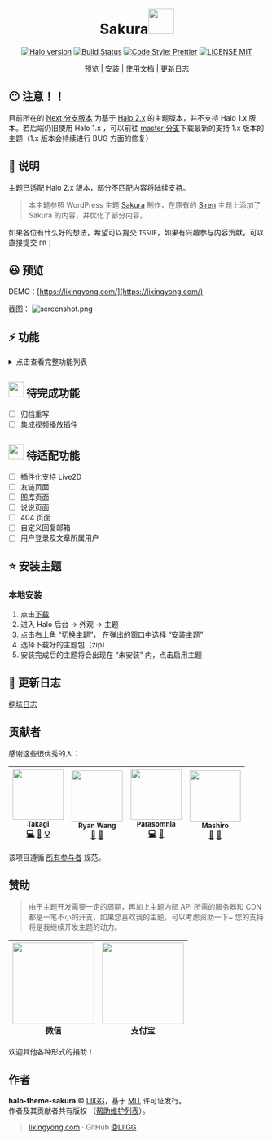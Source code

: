 <h1 align="center">Sakura<img src="https://media.giphy.com/media/mGcNjsfWAjY5AEZNw6/giphy.gif" width="50"></h1>
<p align="center">
  <a href="https://github.com/halo-dev/halo"><img alt="Halo version" src="https://img.shields.io/badge/halo-2.0.0%2B-brightgreen?style=for-the-badge" /></a>
  <a href="https://github.com/LIlGG/halo-theme-sakura"><img alt="Build Status" src="https://img.shields.io/badge/build-positive-brightgreen?style=for-the-badge"></a>
  <a href="https://github.com/prettier/prettier"><img alt="Code Style: Prettier" src="https://img.shields.io/badge/release-2.0.0-blue?style=for-the-badge"></a>
  <a href="./LICENSE"><img alt="LICENSE MIT" src="https://img.shields.io/badge/license-MIT-blue.svg?style=for-the-badge"></a>
</p>
<p align="center">
  <a href="https://lixingyong.com">预览</a> | <a href="#安装主题">安装</a> | <a href="https://lixingyong.com/2021/01/05/halo%E4%B8%BB%E9%A2%98sakura%E9%A3%9F%E7%94%A8%E8%AF%B4%E6%98%8E">使用文档</a> | <a href="https://lixingyong.com/s/halo-theme-sakure">更新日志</a>
</p>

## 😶 注意！！
目前所在的 [Next 分支版本](https://github.com/LIlGG/halo-theme-sakura/tree/next) 为基于 [Halo 2.x](https://docs.halo.run/) 的主题版本，并不支持 Halo 1.x 版本。若后端仍旧使用 Halo 1.x ，可以前往 [master 分支](https://github.com/LIlGG/halo-theme-sakura/tree/master)下载最新的支持 1.x 版本的主题（1.x 版本会持续进行 BUG 方面的修复）

## 🧐 说明

主题已适配 Halo 2.x 版本，部分不匹配内容将陆续支持。

> 本主题参照 WordPress 主题 [Sakura](https://github.com/mashirozx/Sakura) 制作，在原有的 [Siren](https://github.com/halo-dev/halo-theme-siren) 主题上添加了 Sakura 的内容，并优化了部分内容。

如果各位有什么好的想法，希望可以提交 `ISSUE`，如果有兴趣参与内容贡献，可以直接提交 `PR`；

## 😃 预览

DEMO：[https://lixingyong.com/](https://lixingyong.com/)

截图：
![screenshot.png](https://raw.githubusercontent.com/LIlGG/halo-theme-sakura/master/screenshot.png)

## ⚡ 功能
<details>
<summary>点击查看完整功能列表</summary>

- [x] 完善导航栏，支持图标，支持多级菜单
- [x] 美化首页，支持故障文本和头像
- [x] 集成音乐播放器插件，可在文章中使用
- [x] 全站 Pjax
- [x] 背景视频，支持最高 2K 的 Bilibili，支持流加载
- [x] 图片懒加载
- [x] 集成 Live2D
- [x] 代码高亮，实现仿 Mac 风格
- [x] 自定义评论样式，可以发送表情
- [x] 文章目录（支持单个文章内显隐）
- [x] 主题切换
- [x] 自定义友链页面
- [x] 移动客户端适配
- [x] 404 页面
- [x] 个人信息（页脚）
- [x] 分享功能（实现部分）
- [x] 自定义邮件模板
- [x] 分类、标签支持雷达图及云标签
- [x] 全局提示&复制提醒功能
- [x] 瀑布流相册
- [x] 说说页面，支持点赞和评论
- [x] 国际化
- [x] 更新时间提醒
- [x] 自定义轻代码块


> Tip:
>> 上述功能大部分均可配置。具体操作在 后台 -> 外观 -> 主题 -> 设置 中进行配置
</details>

## <img src="https://media.giphy.com/media/WUlplcMpOCEmTGBtBW/giphy.gif" width="30">  待完成功能
- [ ] 归档重写
- [ ] 集成视频播放插件

## <img src="https://media.giphy.com/media/WUlplcMpOCEmTGBtBW/giphy.gif" width="30">  待适配功能
- [ ] 插件化支持 Live2D
- [ ] 友链页面
- [ ] 图库页面
- [ ] 说说页面
- [ ] 404 页面
- [ ] 自定义回复邮箱
- [ ] 用户登录及文章所属用户
## ⭐️ 安装主题

### 本地安装
1. 点击[下载](https://github.com/LIlGG/halo-theme-sakura/archive/next.zip)
2. 进入 Halo 后台 -> 外观 -> 主题
3. 点击右上角 “切换主题”， 在弹出的窗口中选择 “安装主题”
4. 选择下载好的主题包（zip）
5. 安装完成后的主题将会出现在 “未安装” 内，点击启用主题

## 📄 更新日志

[挖坑日志](https://lixingyong.com/s/halo-theme-sakure)

## 贡献者

感谢这些很优秀的人：

| [<img src="https://avatars2.githubusercontent.com/u/31335418?v=4" width="100px;"/><br /><sub><b>Takagi</b></sub>](https://lixingyong.com/)<br />[💻](https://github.com/LIlGG/halo-theme-sakura/commits?author=LIlGG "编码") [📖](https://github.com/LIlGG/halo-theme-sakura/commits?author=LIlGG "文档") [💡](#example-LIlGG "示例") | [<img src="https://avatars2.githubusercontent.com/u/21301288?v=4" width="100px;"/><br /><sub><b>Ryan Wang</b></sub>](https://ryanc.cc/)<br /> [🎨](#design-ruibaby "设计") [🤔](#design-ruibaby "想法与计划") | [<img src="https://avatars2.githubusercontent.com/u/22992947?v=4" width="100px;"/><br /><sub><b>Parasomnia</b></sub>](https://mashiro.best/)<br /> [💻](https://github.com/LIlGG/halo-theme-sakura/commits?author=parasomn1a "编码") [🎨](#design-parasomn1a "设计") | [<img src="https://avatars2.githubusercontent.com/u/16148054?v=4" width="100px;"/><br /><sub><b>Mashiro</b></sub>](https://2heng.xin/)<br />[🎨](#design-Mashiro "设计") [🤔](#design-Mashiro "想法与思路")|
| :---: | :---: | :---: | :---: |

该项目遵循 [所有参与者](https://github.com/kentcdodds/all-contributors) 规范。 

## 赞助
> 由于主题开发需要一定的周期，再加上主题内部 API 所需的服务器和 CDN 都是一笔不小的开支，如果您喜欢我的主题，可以考虑资助一下~ 您的支持将是我继续开发主题的动力。

| <img src="https://cdn.lixingyong.com/img/other/%E5%BE%AE%E4%BF%A1%E5%9B%BE%E7%89%87_20210114094011.jpg" width="160px;"/><br /><b>微信</b><br /> | <img src="https://v-lxy-cdn.oss-cn-beijing.aliyuncs.com/img/other/%E6%94%AF%E4%BB%98%E5%AE%9D.png" width="160px;"/><br /><b>支付宝</b><br />  | 
| :---: | :---: |

欢迎其他各种形式的捐助！

## 作者

**halo-theme-sakura** © [LIlGG](https://github.com/LIlGG)，基于 [MIT](./LICENSE) 许可证发行。<br>
作者及其贡献者共有版权 （[帮助维护列表](https://github.com/LIlGG/halo-theme-sakura/graphs/contributors)）。

> [lixingyong.com](https://lixingyong.com) · GitHub [@LIlGG](https://github.com/LIlGG)
